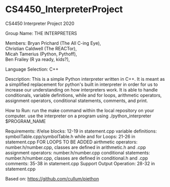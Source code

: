 # CS4450_InterpreterProject
CS4450 Interpreter Project 2020

Group Name: THE INTERPRETERS

Members: 
Bryan Prichard (The All C-ing Eye),   
Christian Caldwell (The REACTor),   
Micah Tamerius (Python, Pythoff),   
Ben Frailey (R ya ready, kids?),  

Language Selection: C++

Description:
This is a simple Python interpreter written in C++. It is meant as a simplified replacement for python's built in interpreter in order for us to increase our understanding on how interpreters work. It is able to handle conditionals, variable definitions, while and for loops, arithmetic operators, assignment operators, conditional statements, comments, and print. 


How to Run:
run the make command within the local repository on your computer.
use the interpreter on a program using ./python_interpreter $PROGRAM_NAME

Requirements:
    if/else blocks: 12-19 in statement.cpp
    variable definitions: symbolTable.cpp/symbolTable.h
    while and for Loops: 21-26 in statement.cpp FOR LOOPS TO BE ADDED
    airthmetic operators: number.h/number.cpp, classes are defined in arithmetic.h and .cpp
    assignment operators: number.h/number.cpp
    conditional statements: number.h/number.cpp, classes are defined in conditional.h and .cpp
    comments: 35-38 in statement.cpp
    Support Output Operation: 28-32 in statement.cpp
    
    
Based on: https://github.com/cullum/piethon
